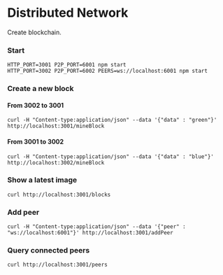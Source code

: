 # Distributed Network
Create blockchain.

### Start

```
HTTP_PORT=3001 P2P_PORT=6001 npm start
HTTP_PORT=3002 P2P_PORT=6002 PEERS=ws://localhost:6001 npm start
```

### Create a new block

#### From 3002 to 3001

```
curl -H "Content-type:application/json" --data '{"data" : "green"}' http://localhost:3001/mineBlock
```

#### From 3001 to 3002

```
curl -H "Content-type:application/json" --data '{"data" : "blue"}' http://localhost:3002/mineBlock
```

### Show a latest image

```
curl http://localhost:3001/blocks
```

### Add peer

```
curl -H "Content-type:application/json" --data '{"peer" : "ws://localhost:6001"}' http://localhost:3001/addPeer
```

### Query connected peers

```
curl http://localhost:3001/peers
```

